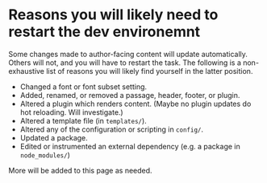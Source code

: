 # Reasons you will likely need to restart the dev environemnt

Some changes made to author-facing content will update automatically. Others will not, and you will have to restart the task. The following is a non-exhaustive list of reasons you will likely find yourself in the latter position.

* Changed a font or font subset setting.
* Added, renamed, or removed a passage, header, footer, or plugin.
* Altered a plugin which renders content. (Maybe no plugin updates do hot reloading. Will investigate.)
* Altered a template file (in `templates/`).
* Altered any of the configuration or scripting in `config/`.
* Updated a package.
* Edited or instrumented an external dependency (e.g. a package in `node_modules/`)

More will be added to this page as needed.
